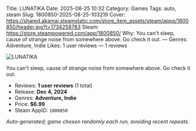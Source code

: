 Title: LUNATIKA
Date: 2025-08-25 10:32
Category: Games
Tags: auto, steam
Slug: 1800850-2025-08-25-103219
Cover: https://shared.akamai.steamstatic.com/store_item_assets/steam/apps/1800850/header.jpg?t=1734258783
Steam: https://store.steampowered.com/app/1800850/
Why: You can't sleep, cause of strange noise from somewhere above. Go check it out. — Genres: Adventure, Indie
Likes: 1 user reviews — 1 reviews

![LUNATIKA](https://shared.akamai.steamstatic.com/store_item_assets/steam/apps/1800850/header.jpg?t=1734258783)

You can't sleep, cause of strange noise from somewhere above. Go check it out.

- Reviews: **1 user reviews** (1 total)
- Release: **Dec 4, 2024**
- Genres: **Adventure, Indie**
- Price: **$6.99**
- Steam AppID: `1800850`

*Auto-generated; game chosen randomly each run, avoiding recent repeats.*
